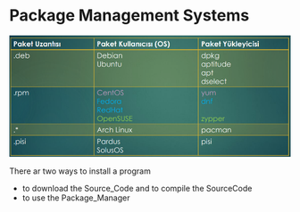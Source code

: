 # Package Management Systems

![package_management](../Images/package_management.png)

There ar two ways to install a program
+ to download the Source_Code and to compile the SourceCode
+ to use the Package_Manager